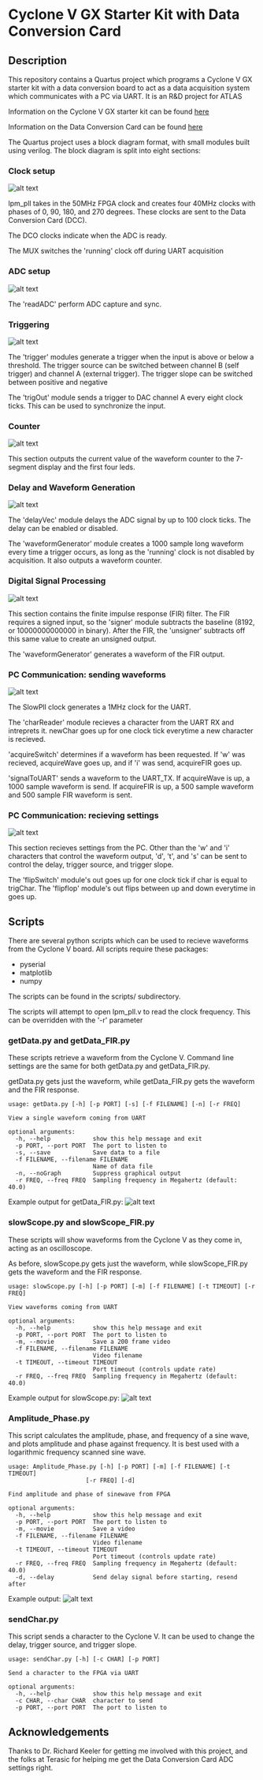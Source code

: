 # Cyclone V GX Starter Kit with Data Conversion Card

## Description

This repository contains a Quartus project which programs a Cyclone V GX starter kit with a data conversion board to act as a data acquisition system which communicates with a PC via UART. It is an R&D project for ATLAS

Information on the Cyclone V GX starter kit can be found [here](https://www.altera.com/solutions/partners/partner-profile/terasic-inc-/board/cyclone-v-gx-starter-kit.html)

Information on the Data Conversion Card can be found [here](https://www.terasic.com.tw/cgi-bin/page/archive.pl?Language=English&No=360)

The Quartus project uses a block diagram format, with small modules built using verilog. The block diagram is split into eight sections:

### Clock setup

![alt text](img/clock.png "Clock setup")

lpm_pll takes in the 50MHz FPGA clock and creates four 40MHz clocks with phases of 0, 90, 180, and 270 degrees. These clocks are sent to the Data Conversion Card (DCC).

The DCO clocks indicate when the ADC is ready.

The MUX switches the 'running' clock off during UART acquisition

### ADC setup

![alt text](img/adc.png "ADC setup")

The 'readADC' perform ADC capture and sync.

### Triggering

![alt text](img/trigger.png "Triggering")

The 'trigger' modules generate a trigger when the input is above or below a threshold. The trigger source can be switched between channel B (self trigger) and channel A (external trigger). The trigger slope can be switched between positive and negative

The 'trigOut' module sends a trigger to DAC channel A every eight clock ticks. This can be used to synchronize the input.

### Counter

![alt text](img/counter.png "Counter")

This section outputs the current value of the waveform counter to the 7-segment display and the first four leds.

### Delay and Waveform Generation

![alt text](img/delay.png "Delay and Waveform Generation")

The 'delayVec' module delays the ADC signal by up to 100 clock ticks. The delay can be enabled or disabled.

The 'waveformGenerator' module creates a 1000 sample long waveform every time a trigger occurs, as long as the 'running' clock is not disabled by acquisition. It also outputs a waveform counter.


### Digital Signal Processing

![alt text](img/FIR.png "DSP")

This section contains the finite impulse response (FIR) filter. The FIR requires a signed input, so the 'signer' module subtracts the baseline (8192, or 10000000000000 in binary). After the FIR, the 'unsigner' subtracts off this same value to create an unsigned output.

The 'waveformGenerator' generates a waveform of the FIR output.

### PC Communication: sending waveforms

![alt text](img/toPC.png "PC communication")

The SlowPll clock generates a 1MHz clock for the UART.

The 'charReader' module recieves a character from the UART RX and intreprets it. newChar goes up for one clock tick everytime a new character is recieved.

'acquireSwitch' determines if a waveform has been requested. If 'w' was recieved, acquireWave goes up, and if 'i' was send, acquireFIR goes up.

'signalToUART' sends a waveform to the UART_TX. If acquireWave is up, a 1000 sample waveform is send. If acquireFIR is up, a 500 sample waveform and 500 sample FIR waveform is sent.

### PC Communication: recieving settings

![alt text](img/fromPC.png "PC communication")

This section recieves settings from the PC. Other than the 'w' and 'i' characters that control the waveform output, 'd', 't', and 's' can be sent to control the delay, trigger source, and trigger slope.

The 'flipSwitch' module's out goes up for one clock tick if char is equal to trigChar. The 'flipflop' module's out flips between up and down everytime in goes up.

## Scripts

There are several python scripts which can be used to recieve waveforms from the Cyclone V board. All scripts require these packages:

* pyserial
* matplotlib
* numpy

The scripts can be found in the scripts/ subdirectory.

The scripts will attempt to open lpm_pll.v to read the clock frequency. This can be overridden with the '-r' parameter

### getData.py and getData_FIR.py

These scripts retrieve a waveform from the Cyclone V. Command line settings are the same for both getData.py and getData_FIR.py.

getData.py gets just the waveform, while getData_FIR.py gets the waveform and the FIR response.

    usage: getData.py [-h] [-p PORT] [-s] [-f FILENAME] [-n] [-r FREQ]

    View a single waveform coming from UART

    optional arguments:
      -h, --help            show this help message and exit
      -p PORT, --port PORT  The port to listen to
      -s, --save            Save data to a file
      -f FILENAME, --filename FILENAME
                            Name of data file
      -n, --noGraph         Suppress graphical output
      -r FREQ, --freq FREQ  Sampling frequency in Megahertz (default: 40.0)



Example output for getData_FIR.py:
![alt text](img/getData_FIR.png "getData.py example")

### slowScope.py and slowScope_FIR.py

These scripts will show waveforms from the Cyclone V as they come in, acting as an oscilloscope.

As before, slowScope.py gets just the waveform, while slowScope_FIR.py gets the waveform and the FIR response.


    usage: slowScope.py [-h] [-p PORT] [-m] [-f FILENAME] [-t TIMEOUT] [-r FREQ]

    View waveforms coming from UART

    optional arguments:
      -h, --help            show this help message and exit
      -p PORT, --port PORT  The port to listen to
      -m, --movie           Save a 200 frame video
      -f FILENAME, --filename FILENAME
                            Video filename
      -t TIMEOUT, --timeout TIMEOUT
                            Port timeout (controls update rate)
      -r FREQ, --freq FREQ  Sampling frequency in Megahertz (default: 40.0)


Example output for slowScope.py:
![alt text](img/slowScope.png "slowScope.py example")

### Amplitude_Phase.py

This script calculates the amplitude, phase, and frequency of a sine wave, and plots amplitude and phase against frequency. It is best used with a logarithmic frequency scanned sine wave.

    usage: Amplitude_Phase.py [-h] [-p PORT] [-m] [-f FILENAME] [-t TIMEOUT]
                          [-r FREQ] [-d]

    Find amplitude and phase of sinewave from FPGA

    optional arguments:
      -h, --help            show this help message and exit
      -p PORT, --port PORT  The port to listen to
      -m, --movie           Save a video
      -f FILENAME, --filename FILENAME
                            Video filename
      -t TIMEOUT, --timeout TIMEOUT
                            Port timeout (controls update rate)
      -r FREQ, --freq FREQ  Sampling frequency in Megahertz (default: 40.0)
      -d, --delay           Send delay signal before starting, resend after


Example output:
![alt text](img/AmplitudePhaseResponse.png "Amplitude_phase.py example")


### sendChar.py

This script sends a character to the Cyclone V. It can be used to change the delay, trigger source, and trigger slope.

    usage: sendChar.py [-h] [-c CHAR] [-p PORT]

    Send a character to the FPGA via UART

    optional arguments:
      -h, --help            show this help message and exit
      -c CHAR, --char CHAR  character to send
      -p PORT, --port PORT  The port to listen to



## Acknowledgements

Thanks to Dr. Richard Keeler for getting me involved with this project, and the folks at Terasic for helping me get the Data Conversion Card ADC settings right. 